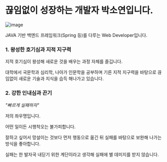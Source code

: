 # 끊임없이 성장하는 개발자 박소연입니다.


![image](https://user-images.githubusercontent.com/100174682/193553136-89a77703-b3f2-43d3-9da6-8d4b7bad74fa.png)


JAVA 기반 백엔드 프레임워크(Spring 등)를 다루는 Web Developer입니다.





### 1. 왕성한 호기심과 지적 지구력

지적 호기심이 왕성해 새로운 것을 배우는 과정 자체를 즐깁니다.

대학에서 국문학과 심리학, 나아가 인문학을 공부하며 기른 지적 지구력을 바탕으로 끊임없이 새로운 기술과 지식을 습득 해나가고 있습니다.





### 2. 강한 인내심과 끈기

*"빠르게 실패하자"*

저의 좌우명입니다.

어떤 일이든 시행착오는 불가피합니다.

잘하고 싶어서 망설이는 것보다 먼저 행동으로 옮긴 뒤 실패를 바탕으로 보완해 나가는 방식을 좋아합니다.

실패는 한 발자국 내딛기 위한 계단이라고 생각해 실패에 별 데미지를 받지 않습니다.
